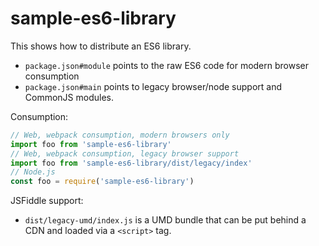 # sample-es6-library

This shows how to distribute an ES6 library.

- `package.json#module` points to the raw ES6 code for modern browser
  consumption
- `package.json#main` points to legacy browser/node support and
  CommonJS modules. 
  
Consumption:

``` javascript
// Web, webpack consumption, modern browsers only
import foo from 'sample-es6-library'
// Web, webpack consumption, legacy browser support
import foo from 'sample-es6-library/dist/legacy/index'
// Node.js
const foo = require('sample-es6-library')
```

JSFiddle support:

- `dist/legacy-umd/index.js` is a UMD bundle that can be put behind a
  CDN and loaded via a `<script>` tag.
